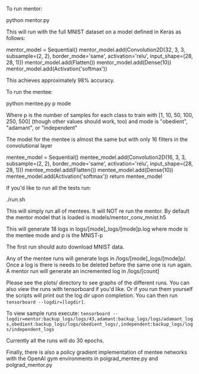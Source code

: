 To run mentor:

  python mentor.py

  This will run with the full MNIST dataset on a model defined in Keras as follows:

  mentor_model = Sequential()
  mentor_model.add(Convolution2D(32, 3, 3, subsample=(2, 2), border_mode='same', activation='relu', input_shape=(28, 28, 1)))
  mentor_model.add(Flatten())
  mentor_model.add(Dense(10))
  mentor_model.add(Activation('softmax'))

  This achieves approximately 98% accuracy.


To run the mentee:

  python mentee.py p mode

  Where p is the number of samples for each class to train with [1, 10, 50, 100, 250, 500]
    (though other values should work, too) and mode is "obedient", "adamant", or "independent"

  The model for the mentee is almost the same but with only 16 filters in the convolutional layer

  mentee_model = Sequential()
  mentee_model.add(Convolution2D(16, 3, 3, subsample=(2, 2), border_mode='same', activation='relu', input_shape=(28, 28, 1)))
  mentee_model.add(Flatten())
  mentee_model.add(Dense(10))
  mentee_model.add(Activation('softmax'))
  return mentee_model


If you'd like to run all the tests run:

  ./run.sh

  This will simply run all of mentees. It will NOT re run the mentor. By default the mentor model that is loaded is
  models/mentor_conv_mnist.h5

  This will generate 18 logs in logs/[mode]_logs/[mode]p.log where mode is the mentee mode and p is the MNIST-p


The first run should auto download MNIST data.

Any of the mentee runs will generate logs in /logs/[mode]_logs/[mode]p/. Once a log is there is needs to be deleted before the same one is run again.
A mentor run will generate an incremented log in /logs/[count]

Please see the plots/ directory to see graphs of the different runs. You can also view the runs with tensorboard if you'd like. Or if
you run them yourself the scripts will print out the log dir upon completion. You can then run `tensorboard --logdir=[logdir]`.

To view sample runs execute:
  `tensorboard --logdir=mentor:backup_logs/logs/43,adamant:backup_logs/logs/adamant_logs,obedient:backup_logs/logs/obedient_logs/,independent:backup_logs/logs/independent_logs`

Currently all the runs will do 30 epochs.

Finally, there is also a policy gradient implementation of mentee networks with the OpenAI gym environments in polgrad_mentee.py and polgrad_mentor.py
